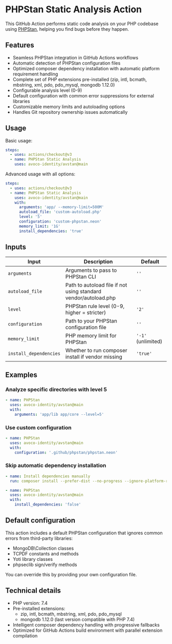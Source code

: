 # PHPStan Static Analysis Action

This GitHub Action performs static code analysis on your PHP codebase using [PHPStan](https://phpstan.org/), helping you find bugs before they happen.

## Features

- Seamless PHPStan integration in GitHub Actions workflows
- Automatic detection of PHPStan configuration files
- Optimized composer dependency installation with automatic platform requirement handling
- Complete set of PHP extensions pre-installed (zip, intl, bcmath, mbstring, xml, pdo, pdo_mysql, mongodb 1.12.0)
- Configurable analysis level (0-9)
- Default configuration with common error suppressions for external libraries
- Customizable memory limits and autoloading options
- Handles Git repository ownership issues automatically

## Usage

Basic usage:

```yaml
steps:
  - uses: actions/checkout@v3
  - name: PHPStan Static Analysis
    uses: avoco-identity/avstan@main
```

Advanced usage with all options:

```yaml
steps:
  - uses: actions/checkout@v3
  - name: PHPStan Static Analysis
    uses: avoco-identity/avstan@main
    with:
      arguments: 'app/ --memory-limit=500M'
      autoload_file: 'custom-autoload.php'
      level: '5'
      configuration: 'custom-phpstan.neon'
      memory_limit: '1G'
      install_dependencies: 'true'
```

## Inputs

| Input | Description | Default |
|-------|-------------|---------|
| `arguments` | Arguments to pass to PHPStan CLI | `''` |
| `autoload_file` | Path to autoload file if not using standard vendor/autoload.php | `''` |
| `level` | PHPStan rule level (0-9, higher = stricter) | `'2'` |
| `configuration` | Path to your PHPStan configuration file | `''` |
| `memory_limit` | PHP memory limit for PHPStan | `'-1'` (unlimited) |
| `install_dependencies` | Whether to run composer install if vendor missing | `'true'` |

## Examples

### Analyze specific directories with level 5

```yaml
- name: PHPStan
  uses: avoco-identity/avstan@main
  with:
    arguments: 'app/lib app/core --level=5'
```

### Use custom configuration

```yaml
- name: PHPStan
  uses: avoco-identity/avstan@main
  with:
    configuration: '.github/phpstan/phpstan.neon'
```

### Skip automatic dependency installation

```yaml
- name: Install dependencies manually
  run: composer install --prefer-dist --no-progress --ignore-platform-reqs

- name: PHPStan
  uses: avoco-identity/avstan@main
  with:
    install_dependencies: 'false'
```

## Default configuration

This action includes a default PHPStan configuration that ignores common errors from third-party libraries:

- MongoDB\Collection classes
- TCPDF constants and methods
- Yoti library classes
- phpseclib sign/verify methods

You can override this by providing your own configuration file.

## Technical details

- PHP version: 7.4
- Pre-installed extensions: 
  - zip, intl, bcmath, mbstring, xml, pdo, pdo_mysql
  - mongodb 1.12.0 (last version compatible with PHP 7.4)
- Intelligent composer dependency handling with progressive fallbacks
- Optimized for GitHub Actions build environment with parallel extension compilation 